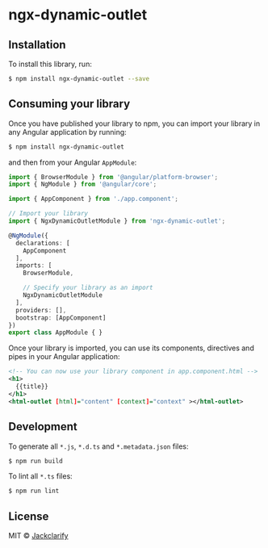 # ngx-dynamic-outlet

## Installation

To install this library, run:

```bash
$ npm install ngx-dynamic-outlet --save
```

## Consuming your library

Once you have published your library to npm, you can import your library in any Angular application by running:

```bash
$ npm install ngx-dynamic-outlet
```

and then from your Angular `AppModule`:

```typescript
import { BrowserModule } from '@angular/platform-browser';
import { NgModule } from '@angular/core';

import { AppComponent } from './app.component';

// Import your library
import { NgxDynamicOutletModule } from 'ngx-dynamic-outlet';

@NgModule({
  declarations: [
    AppComponent
  ],
  imports: [
    BrowserModule,

    // Specify your library as an import
    NgxDynamicOutletModule
  ],
  providers: [],
  bootstrap: [AppComponent]
})
export class AppModule { }
```

Once your library is imported, you can use its components, directives and pipes in your Angular application:

```xml
<!-- You can now use your library component in app.component.html -->
<h1>
  {{title}}
</h1>
<html-outlet [html]="content" [context]="context" ></html-outlet>
```

## Development

To generate all `*.js`, `*.d.ts` and `*.metadata.json` files:

```bash
$ npm run build
```

To lint all `*.ts` files:

```bash
$ npm run lint
```

## License

MIT © [Jackclarify](mailto:jack.chen@clarifyhealth.com)
